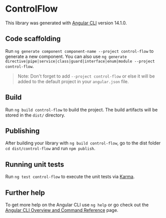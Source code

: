 # ControlFlow

This library was generated with [Angular CLI](https://github.com/angular/angular-cli) version 14.1.0.

## Code scaffolding

Run `ng generate component component-name --project control-flow` to generate a new component. You can also use `ng generate directive|pipe|service|class|guard|interface|enum|module --project control-flow`.
> Note: Don't forget to add `--project control-flow` or else it will be added to the default project in your `angular.json` file. 

## Build

Run `ng build control-flow` to build the project. The build artifacts will be stored in the `dist/` directory.

## Publishing

After building your library with `ng build control-flow`, go to the dist folder `cd dist/control-flow` and run `npm publish`.

## Running unit tests

Run `ng test control-flow` to execute the unit tests via [Karma](https://karma-runner.github.io).

## Further help

To get more help on the Angular CLI use `ng help` or go check out the [Angular CLI Overview and Command Reference](https://angular.io/cli) page.
